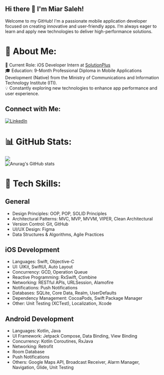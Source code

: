 ## Hi there 👋 I'm Miar Saleh!
Welcome to my GitHub! I'm a passionate mobile application developer focused on creating innovative and user-friendly apps. I’m always eager to learn and apply new technologies to deliver high-performance solutions.

# 💫 About Me:
🌱 Current Role: iOS Developer Intern at [SolutionPlus](https://solutionplus.net) <br/>
🎓 Education: 9-Month Professional Diploma in Mobile Applications Development (Native) from the Ministry of Communications and Information Technology Institute (ITI). <br/>
💡 Constantly exploring new technologies to enhance app performance and user experience.

## Connect with Me:
[![LinkedIn](https://img.shields.io/badge/LinkedIn-%230077B5.svg?logo=linkedin&logoColor=white)](https://linkedin.com/in/http://www.linkedin.com/in/miarsaleh ) 

# 📊 GitHub Stats:
![](https://github-readme-stats.vercel.app/api/top-langs/?username=MayarSSaleh&theme=default&hide_border=false&include_all_commits=false&count_private=false&layout=compact) <br/>
![Anurag's GitHub stats](https://github-readme-stats.vercel.app/api?username=MayarSSaleh&hide=commits)<br/>

# 🔨 Tech Skills:
## General
* Design Principles: OOP, POP, SOLID Principles
* Architectural Patterns: MVC, MVP, MVVM, VIPER, Clean Architectural
* Version Control: Git, GitHub
* UI/UX Design: Figma
* Data Structures & Algorithms, Agile Practices

## iOS Development
* Languages: Swift, Objective-C
* UI: UIKit, SwiftUI, Auto Layout
* Concurrency: GCD, Operation Queue
* Reactive Programming: RxSwift, Combine
* Networking: RESTful APIs, URLSession, Alamofire
* Notifications: Push Notifications
* Databases: SQLite, Core Data, Realm, UserDefaults
* Dependency Management: CocoaPods, Swift Package Manager
* Other: Unit Testing (XCTest), Localization, Xcode

## Android Development
* Languages: Kotlin, Java
* UI Framework: Jetpack Compose, Data Binding, View Binding
* Concurrency: Kotlin Coroutines, RxJava
* Networking: Retrofit
* Room Database
* Push Notifications
* Others: Google Maps API, Broadcast Receiver, Alarm Manager, Navigation, Glide, Unit Testing
